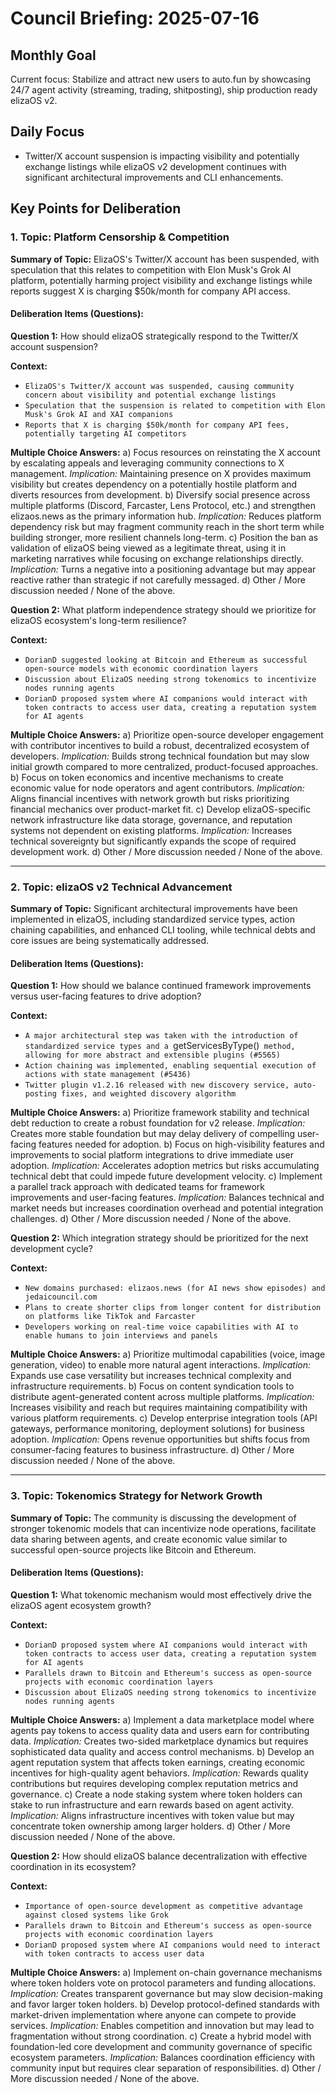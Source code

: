 # Council Briefing: 2025-07-16

## Monthly Goal

Current focus: Stabilize and attract new users to auto.fun by showcasing 24/7 agent activity (streaming, trading, shitposting), ship production ready elizaOS v2.

## Daily Focus

- Twitter/X account suspension is impacting visibility and potentially exchange listings while elizaOS v2 development continues with significant architectural improvements and CLI enhancements.

## Key Points for Deliberation

### 1. Topic: Platform Censorship & Competition

**Summary of Topic:** ElizaOS's Twitter/X account has been suspended, with speculation that this relates to competition with Elon Musk's Grok AI platform, potentially harming project visibility and exchange listings while reports suggest X is charging $50k/month for company API access.

#### Deliberation Items (Questions):

**Question 1:** How should elizaOS strategically respond to the Twitter/X account suspension?

  **Context:**
  - `ElizaOS's Twitter/X account was suspended, causing community concern about visibility and potential exchange listings`
  - `Speculation that the suspension is related to competition with Elon Musk's Grok AI and XAI companions`
  - `Reports that X is charging $50k/month for company API fees, potentially targeting AI competitors`

  **Multiple Choice Answers:**
    a) Focus resources on reinstating the X account by escalating appeals and leveraging community connections to X management.
        *Implication:* Maintaining presence on X provides maximum visibility but creates dependency on a potentially hostile platform and diverts resources from development.
    b) Diversify social presence across multiple platforms (Discord, Farcaster, Lens Protocol, etc.) and strengthen elizaos.news as the primary information hub.
        *Implication:* Reduces platform dependency risk but may fragment community reach in the short term while building stronger, more resilient channels long-term.
    c) Position the ban as validation of elizaOS being viewed as a legitimate threat, using it in marketing narratives while focusing on exchange relationships directly.
        *Implication:* Turns a negative into a positioning advantage but may appear reactive rather than strategic if not carefully messaged.
    d) Other / More discussion needed / None of the above.

**Question 2:** What platform independence strategy should we prioritize for elizaOS ecosystem's long-term resilience?

  **Context:**
  - `DorianD suggested looking at Bitcoin and Ethereum as successful open-source models with economic coordination layers`
  - `Discussion about ElizaOS needing strong tokenomics to incentivize nodes running agents`
  - `DorianD proposed system where AI companions would interact with token contracts to access user data, creating a reputation system for AI agents`

  **Multiple Choice Answers:**
    a) Prioritize open-source developer engagement with contributor incentives to build a robust, decentralized ecosystem of developers.
        *Implication:* Builds strong technical foundation but may slow initial growth compared to more centralized, product-focused approaches.
    b) Focus on token economics and incentive mechanisms to create economic value for node operators and agent contributors.
        *Implication:* Aligns financial incentives with network growth but risks prioritizing financial mechanics over product-market fit.
    c) Develop elizaOS-specific network infrastructure like data storage, governance, and reputation systems not dependent on existing platforms.
        *Implication:* Increases technical sovereignty but significantly expands the scope of required development work.
    d) Other / More discussion needed / None of the above.

---


### 2. Topic: elizaOS v2 Technical Advancement

**Summary of Topic:** Significant architectural improvements have been implemented in elizaOS, including standardized service types, action chaining capabilities, and enhanced CLI tooling, while technical debts and core issues are being systematically addressed.

#### Deliberation Items (Questions):

**Question 1:** How should we balance continued framework improvements versus user-facing features to drive adoption?

  **Context:**
  - `A major architectural step was taken with the introduction of standardized service types and a `getServicesByType()` method, allowing for more abstract and extensible plugins (#5565)`
  - `Action chaining was implemented, enabling sequential execution of actions with state management (#5436)`
  - `Twitter plugin v1.2.16 released with new discovery service, auto-posting fixes, and weighted discovery algorithm`

  **Multiple Choice Answers:**
    a) Prioritize framework stability and technical debt reduction to create a robust foundation for v2 release.
        *Implication:* Creates more stable foundation but may delay delivery of compelling user-facing features needed for adoption.
    b) Focus on high-visibility features and improvements to social platform integrations to drive immediate user adoption.
        *Implication:* Accelerates adoption metrics but risks accumulating technical debt that could impede future development velocity.
    c) Implement a parallel track approach with dedicated teams for framework improvements and user-facing features.
        *Implication:* Balances technical and market needs but increases coordination overhead and potential integration challenges.
    d) Other / More discussion needed / None of the above.

**Question 2:** Which integration strategy should be prioritized for the next development cycle?

  **Context:**
  - `New domains purchased: elizaos.news (for AI news show episodes) and jedaicouncil.com`
  - `Plans to create shorter clips from longer content for distribution on platforms like TikTok and Farcaster`
  - `Developers working on real-time voice capabilities with AI to enable humans to join interviews and panels`

  **Multiple Choice Answers:**
    a) Prioritize multimodal capabilities (voice, image generation, video) to enable more natural agent interactions.
        *Implication:* Expands use case versatility but increases technical complexity and infrastructure requirements.
    b) Focus on content syndication tools to distribute agent-generated content across multiple platforms.
        *Implication:* Increases visibility and reach but requires maintaining compatibility with various platform requirements.
    c) Develop enterprise integration tools (API gateways, performance monitoring, deployment solutions) for business adoption.
        *Implication:* Opens revenue opportunities but shifts focus from consumer-facing features to business infrastructure.
    d) Other / More discussion needed / None of the above.

---


### 3. Topic: Tokenomics Strategy for Network Growth

**Summary of Topic:** The community is discussing the development of stronger tokenomic models that can incentivize node operations, facilitate data sharing between agents, and create economic value similar to successful open-source projects like Bitcoin and Ethereum.

#### Deliberation Items (Questions):

**Question 1:** What tokenomic mechanism would most effectively drive the elizaOS agent ecosystem growth?

  **Context:**
  - `DorianD proposed system where AI companions would interact with token contracts to access user data, creating a reputation system for AI agents`
  - `Parallels drawn to Bitcoin and Ethereum's success as open-source projects with economic coordination layers`
  - `Discussion about ElizaOS needing strong tokenomics to incentivize nodes running agents`

  **Multiple Choice Answers:**
    a) Implement a data marketplace model where agents pay tokens to access quality data and users earn for contributing data.
        *Implication:* Creates two-sided marketplace dynamics but requires sophisticated data quality and access control mechanisms.
    b) Develop an agent reputation system that affects token earnings, creating economic incentives for high-quality agent behaviors.
        *Implication:* Rewards quality contributions but requires developing complex reputation metrics and governance.
    c) Create a node staking system where token holders can stake to run infrastructure and earn rewards based on agent activity.
        *Implication:* Aligns infrastructure incentives with token value but may concentrate token ownership among larger holders.
    d) Other / More discussion needed / None of the above.

**Question 2:** How should elizaOS balance decentralization with effective coordination in its ecosystem?

  **Context:**
  - `Importance of open-source development as competitive advantage against closed systems like Grok`
  - `Parallels drawn to Bitcoin and Ethereum's success as open-source projects with economic coordination layers`
  - `DorianD proposed system where AI companions would need to interact with token contracts to access user data`

  **Multiple Choice Answers:**
    a) Implement on-chain governance mechanisms where token holders vote on protocol parameters and funding allocations.
        *Implication:* Creates transparent governance but may slow decision-making and favor larger token holders.
    b) Develop protocol-defined standards with market-driven implementation where anyone can compete to provide services.
        *Implication:* Enables competition and innovation but may lead to fragmentation without strong coordination.
    c) Create a hybrid model with foundation-led core development and community governance of specific ecosystem parameters.
        *Implication:* Balances coordination efficiency with community input but requires clear separation of responsibilities.
    d) Other / More discussion needed / None of the above.
